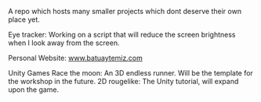 
A repo which hosts many smaller projects which dont deserve their own place yet.

Eye tracker: Working on a script that will reduce the screen brightness when I look away from the screen.

Personal Website: www.batuaytemiz.com

Unity Games
  Race the moon: An 3D endless runner. Will be the template for the workshop in the future.
  2D rougelike: The Unity tutorial, will expand upon the game.
  
  
